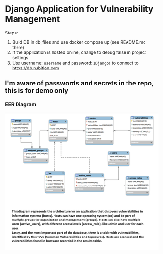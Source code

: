 # Django Application for Vulnerability Management

Steps:

1. Build DB in db_files and use docker compose  up (see README.md there)
2. If the application is hosted online, change to debug false in project settings
3. Use username: `username` and password: `1Django!` to connect to https://db.nubitlan.com

## I'm aware of passwords and secrets in the repo, this is for demo only

### EER Diagram

![EER Diagram](db_files/eer_diagram.png)
